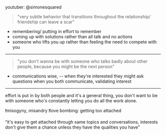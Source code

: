 youtuber: @simonesquared
>"very subtle behavior that transitions throughout the relationship/ friendship can leave a scar"
- remembering/ putting in effort to remember 
- coming up with solutions rather than all talk and no actions
- someone who lifts you up rather than feeling the need to compete with you
------
> "you don't wanna be with someone who talks badly about other people, because you might be the next person"
- communications wise,
-- when they're interested they might ask questions when you both communicate, validating interest
-----
effort is put in by both people and it's a general thing,
you don't want to be with someone who's constantly letting you do all the work alone.

❗misogyny, misandry
❗love bombing: getting too attached

“it's easy to get attached through same topics and conversations, interests don't give them a chance unless they have the qualities you have"